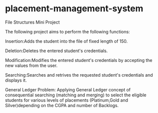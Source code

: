 # placement-management-system
File Structures Mini Project

The following project aims to perform the following functions:


Insertion:Adds the student into the file of fixed length of 150.

Deletion:Deletes the entered student's credentials.

Modification:Modifies the entered student's credentials by accepting the new values from the user.

Searching:Searches and retrives the requested student's credentials and displays it.

General Ledger Problem: Applying General Ledger concept of consequential searching (matching and merging) to select the eligible students for various levels of placements (Platinum,Gold and Silver)depending on the CGPA and number of Backlogs.
